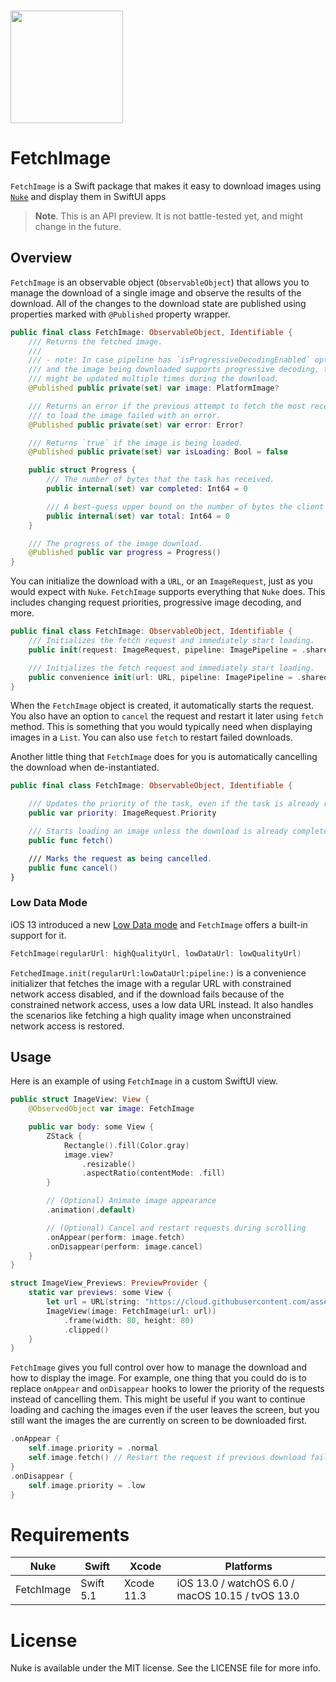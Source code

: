 <br/>

<p align="left"><img src="https://cloud.githubusercontent.com/assets/1567433/13918338/f8670eea-ef7f-11e5-814d-f15bdfd6b2c0.png" height="180"/>

# FetchImage

`FetchImage` is a Swift package that makes it easy to download images using [`Nuke`](https://github.com/kean/Nuke) and display them in SwiftUI apps

> **Note**. This is an API preview. It is not battle-tested yet, and might change in the future.

## Overview

`FetchImage` is an observable object (`ObservableObject`) that allows you to manage the download of a single image and observe the results of the download. All of the changes to the download state are published using properties marked with `@Published` property wrapper.

```swift
public final class FetchImage: ObservableObject, Identifiable {
    /// Returns the fetched image.
    ///
    /// - note: In case pipeline has `isProgressiveDecodingEnabled` option enabled
    /// and the image being downloaded supports progressive decoding, the `image`
    /// might be updated multiple times during the download.
    @Published public private(set) var image: PlatformImage?

    /// Returns an error if the previous attempt to fetch the most recent attempt
    /// to load the image failed with an error.
    @Published public private(set) var error: Error?

    /// Returns `true` if the image is being loaded.
    @Published public private(set) var isLoading: Bool = false

    public struct Progress {
        /// The number of bytes that the task has received.
        public internal(set) var completed: Int64 = 0

        /// A best-guess upper bound on the number of bytes the client expects to send.
        public internal(set) var total: Int64 = 0
    }

    /// The progress of the image download.
    @Published public var progress = Progress()
}
```

You can initialize the download with a `URL`, or an `ImageRequest`, just as you would expect with `Nuke`. `FetchImage` supports everything that `Nuke` does. This includes changing request priorities, progressive image decoding, and more.

```swift
public final class FetchImage: ObservableObject, Identifiable {
    /// Initializes the fetch request and immediately start loading.
    public init(request: ImageRequest, pipeline: ImagePipeline = .shared)

    /// Initializes the fetch request and immediately start loading.
    public convenience init(url: URL, pipeline: ImagePipeline = .shared)
}
```

When the `FetchImage` object is created, it automatically starts the request. You also have an option to `cancel` the request and restart it later using `fetch` method. This is something that you would typically need when displaying images in a `List`. You can also use `fetch` to restart failed downloads.

Another little thing that `FetchImage` does for you is automatically cancelling the download when de-instantiated.

```swift
public final class FetchImage: ObservableObject, Identifiable {

    /// Updates the priority of the task, even if the task is already running.
    public var priority: ImageRequest.Priority

    /// Starts loading an image unless the download is already completed successfully.
    public func fetch()

    /// Marks the request as being cancelled.
    public func cancel()
}
```

### Low Data Mode

iOS 13 introduced a new [Low Data mode](https://support.apple.com/en-us/HT210596) and `FetchImage` offers a built-in support for it.

```swift
FetchImage(regularUrl: highQualityUrl, lowDataUrl: lowQualityUrl)
```

`FetchedImage.init(regularUrl:lowDataUrl:pipeline:)` is a convenience initializer that fetches the image with a regular URL with constrained network access disabled, and if the download fails because of the constrained network access, uses a low data URL instead. It also handles the scenarios like fetching a high quality image when unconstrained network access is restored.

## Usage

Here is an example of using `FetchImage` in a custom SwiftUI view.

```swift
public struct ImageView: View {
    @ObservedObject var image: FetchImage

    public var body: some View {
        ZStack {
            Rectangle().fill(Color.gray)
            image.view?
                .resizable()
                .aspectRatio(contentMode: .fill)
        }

        // (Optional) Animate image appearance
        .animation(.default)

        // (Optional) Cancel and restart requests during scrolling
        .onAppear(perform: image.fetch)
        .onDisappear(perform: image.cancel)
    }
}

struct ImageView_Previews: PreviewProvider {
    static var previews: some View {
        let url = URL(string: "https://cloud.githubusercontent.com/assets/1567433/9781817/ecb16e82-57a0-11e5-9b43-6b4f52659997.jpg")!
        ImageView(image: FetchImage(url: url))
            .frame(width: 80, height: 80)
            .clipped()
    }
}
```

`FetchImage` gives you full control over how to manage the download and how to display the image. For example, one thing that you could do is to replace `onAppear` and `onDisappear` hooks to lower the priority of the requests instead of cancelling them. This might be useful if you want to continue loading and caching the images even if the user leaves the screen, but you still want the images the are currently on screen to be downloaded first.

```swift
.onAppear {
    self.image.priority = .normal
    self.image.fetch() // Restart the request if previous download failed
}
.onDisappear {
    self.image.priority = .low
}
```

# Requirements

| Nuke          | Swift           | Xcode           | Platforms                                         |
|---------------|-----------------|-----------------|---------------------------------------------------|
| FetchImage     | Swift 5.1       | Xcode 11.3      | iOS 13.0 / watchOS 6.0 / macOS 10.15 / tvOS 13.0  |

# License

Nuke is available under the MIT license. See the LICENSE file for more info.

